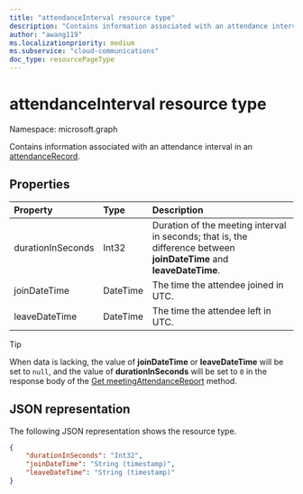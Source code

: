 ```yaml
---
title: "attendanceInterval resource type"
description: "Contains information associated with an attendance interval in an attendanceRecord."
author: "awang119"
ms.localizationpriority: medium
ms.subservice: "cloud-communications"
doc_type: resourcePageType
---
```


# attendanceInterval resource type

Namespace: microsoft.graph

Contains information associated with an attendance interval in an [attendanceRecord](attendancerecord.md).

## Properties

| Property            | Type    | Description|
|:--------------------|:--------|:-----------|
| durationInSeconds | Int32 | Duration of the meeting interval in seconds; that is, the difference between **joinDateTime** and **leaveDateTime**. |
| joinDateTime | DateTime | The time the attendee joined in UTC. |
| leaveDateTime | DateTime | The time the attendee left in UTC. |

> [!TIP]
> When data is lacking, the value of **joinDateTime** or **leaveDateTime** will be set to `null`, and the value of **durationInSeconds** will be set to `0` in the response body of the [Get meetingAttendanceReport](/graph/api/meetingattendancereport-get?view=graph-rest-v1.0&preserve-view=true) method.

## JSON representation

The following JSON representation shows the resource type.

<!-- {
  "blockType": "resource",
  "optionalProperties": [

  ],
  "@odata.type": "microsoft.graph.attendanceInterval"
}-->

```json
{
    "durationInSeconds": "Int32",
    "joinDateTime": "String (timestamp)",
    "leaveDateTime": "String (timestamp)"
}
```
